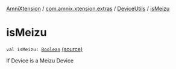 [AmniXtension](../../index.md) / [com.amnix.xtension.extras](../index.md) / [DeviceUtils](index.md) / [isMeizu](./is-meizu.md)

# isMeizu

`val isMeizu: `[`Boolean`](https://kotlinlang.org/api/latest/jvm/stdlib/kotlin/-boolean/index.html) [(source)](https://github.com/AmniX/AmniXTension/tree/master/AmniXtension/src/main/java/com/amnix/xtension/extras/DeviceUtils.kt#L114)

If Device is a Meizu Device

